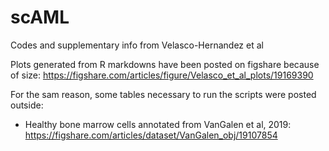 # scAML
Codes and supplementary info from Velasco-Hernandez et al

Plots generated from R markdowns have been posted on figshare because of size: https://figshare.com/articles/figure/Velasco_et_al_plots/19169390

For the sam reason, some tables necessary to run the scripts were posted outside:

- Healthy bone marrow cells annotated from VanGalen et al, 2019: https://figshare.com/articles/dataset/VanGalen_obj/19107854
